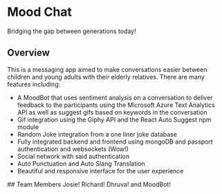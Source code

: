# Mood Chat

Bridging the gap between generations today!

## Overview

This is a messaging app aimed to make conversations easier between children and young adults with their elderly relatives.
There are many features including: <ul>
<li>A MoodBot that uses sentiment analysis on a conversation to deliver feedback to the participants using the Microsoft Azure Text Analytics API as well as suggest gifs based on keywords in the conversation</li>
    <li>Gif integration using the Giphy API and the React Auto Suggest npm module</li>
    <li>Random Joke integration from a one liner joke database</li>
<li>Fully integrated backend and frontend using mongoDB and passport authentication and websockets (Wow!)</li>
    <li>Social network with said authentication</li>
    <li>Auto Punctuation and Auto Slang Translation</li>
    <li>Beautiful and responsive interface for the user experience</li>
</ul>
## Team Members
Josie!
Richard!
Dhruva!
and MoodBot!
